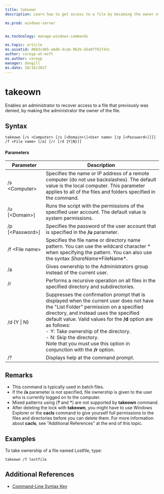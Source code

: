 ```yaml
---
title: takeown
description: Learn how to get access to a file by becoming the owner of the file.

ms.prod: windows-server


ms.technology: manage-windows-commands

ms.topic: article
ms.assetid: 0683cd65-a6db-4cab-962b-45a0ff61f43c
author: coreyp-at-msft
ms.author: coreyp
manager: dongill
ms.date: 10/16/2017
---
```


# takeown

Enables an administrator to recover access to a file that previously was denied, by making the administrator the owner of the file.



## Syntax

```
takeown [/s <Computer> [/u [<Domain>\]<User name> [/p [<Password>]]]] /f <File name> [/a] [/r [/d {Y|N}]]
```

#### Parameters

|Parameter|Description|
|---------|-----------|
|/s \<Computer>|Specifies the name or IP address of a remote computer (do not use backslashes). The default value is the local computer. This parameter applies to all of the files and folders specified in the command.|
|/u [\<Domain>\]<User name>|Runs the script with the permissions of the specified user account. The default value is system permissions.|
|/p [\<Password>]|Specifies the password of the user account that is specified in the **/u** parameter.|
|/f \<File name>|Specifies the file name or directory name pattern. You can use the wildcard character * when specifying the pattern. You can also use the syntax *ShareName*\*FileName*.|
|/a|Gives ownership to the Administrators group instead of the current user.|
|/r|Performs a recursive operation on all files in the specified directory and subdirectories.|
|/d {Y \| N}|Suppresses the confirmation prompt that is displayed when the current user does not have the "List Folder" permission on a specified directory, and instead uses the specified default value. Valid values for the **/d** option are as follows:</br>-   Y: Take ownership of the directory.</br>-   N: Skip the directory.</br>Note that you must use this option in conjunction with the **/r** option.|
|/?|Displays help at the command prompt.|

## Remarks

-   This command is typically used in batch files.
-   If the **/a** parameter is not specified, file ownership is given to the user who is currently logged on to the computer.
-   Mixed patterns using (**?** and **&#42;**) are not supported by **takeown** command.
-   After deleting the lock with **takeown**, you might have to use Windows Explorer or the **cacls** command to give yourself full permissions to the files and directories before you can delete them. For more information about **cacls**, see "Additional References" at the end of this topic.

## <a name="BKMK_examples"></a>Examples

To take ownership of a file named Lostfile, type:
```
takeown /f lostfile
```

## Additional References

- [Command-Line Syntax Key](command-line-syntax-key.md)